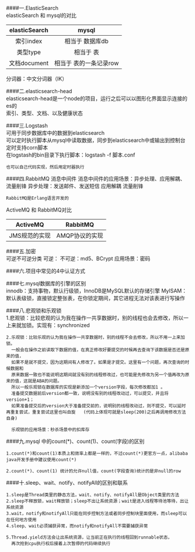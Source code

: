 ####一.ElasticSearch    
elasticSearch 和 mysql的对比

| elasticSearch |  mysql |
| :---:| :---:|
|  索引index | 相当于  数据库db |
|  类型type | 相当于  表 |
|  文档document | 相当于  表的一条记录row |

分词器：中文分词器（IK）


####二.elasticsearch-head   
    elasticsearch-head是一个node的项目，运行之后可以以图形化界面显示连接的es的   
	索引、类型、文档、以及健康状态

####三.Logstash    
	可用于同步数据库中的数据到elasticsearch  
    可以定时执行脚本从mysql中读取数据，同步到elasticsearch中或输出到控制台 
    定时支持corn脚本  
	在logstash的bin目录下执行脚本：logstash -f 脚本.conf  

	也可以自己代码实现，然后用定时器执行   

####四.RabbitMQ 消息中间件
    消息中间件的应用场景：异步处理、应用解耦、流量削锋
	异步处理：发送邮件、发送短信
	应用解耦
	流量削锋

	RabbitMQ是Erlang语言开发的

ActiveMQ 和 RabbitMQ对比  
	
|   ActiveMQ  |  RabbitMQ  |
|:---:|:---:|
|JMS规范的实现|AMQP协议的实现|   

####五.加密    
	可逆不可逆分类
	可逆：
	不可逆：md5、BCrypt 		应用场景：密码      

####六.项目中常见的4中认证方式    



####七.mysql数据库的引擎的区别  
	innodb：支持事物，默认行级锁，InnoDB是MySQL默认的存储引擎 
	MyISAM：默认表级锁，直接锁定整张表，在你锁定期间，其它进程无法对该表进行写操作    

####八.悲观锁和乐观锁  
	1.悲观锁：比较悲观的认为我在操作一共享数据时，别的线程也会去修改，所以一上来就加锁。实现有：synchronized    
	
	2.乐观锁：比较乐观的认为我在操作一共享数据时，别的线程不会去修改，所以不用一上来加锁。  
	  一般会在操作之前读取下数据的值，在真正修改好要提交的时候再去查询下该数据是否还是原来的值，  
	  如果不是就不提交，因为这期间有人修改了。如果是才提交。这里有一个问题，再次查询的时候数据和  
	  原来数据一致也不能说明这期间就没有别的线程修改过，也可能是先修改为另一个值再改为原来的值，这就是ABA的问题。   
	  所以一般乐观锁在数据库的实现是新添加一个version字段，每次修改都加1 。  
	  准备提交数据前后version都一致，说明没有别的线程改动过，可以提交，并且将version+1；   
	  如果准备提交后的version大于准备提交前的，说明别的线程改动过，则不提交，可以延时再重复尝试，重复尝试这里也叫自旋   (代码上体现可就是sleep(200)之后再调用修改方法自身)  
		
	  乐观锁的应用场景：秒杀场景中的扣库存   

####九.mysql 中的count(*)、count(1)、count(字段)的区别  

	1.count(*)和count(1)本质上和效率上都是一样的，不过count(*)更官方一点，alibaba java开发手册中建议使用count(*)   
	
	2.count(*)、count(1) 统计的允许null值，count(字段查询)统计的是非null的row   

####十.sleep、wait、notify、notifyAll的区别和联系  
	
	1.sleep是Thread类里的静态方法，wait、notify、notifyAll是Object类里的方法  
	2.sleep不释放锁，wait释放锁；sleep不出让系统资源；wait是进入线程等待池等待，出让系统资源  
	3.wait，notify和notifyAll只能在同步控制方法或者同步控制块里面使用，而sleep可以在任何地方使用  
	4.sleep、wait必须捕获异常，而notify和notifyAll不需要捕获异常 
	
	5.Thread.yield方法会让出系统资源，让当前正在执行的线程回到runnable状态，   
	  再次抢到cpu执行权后接着上次暂停的代码继续执行
	
  
	
	
